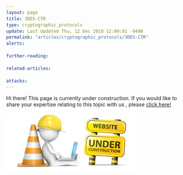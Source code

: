 ```yaml
---
layout: page
title: 3DES-CTR
type: cryptographic_protocols
update: Last Updated Thu, 12 Dec 2018 12:00:01 -0400
permalink: "articles/cryptographic_protocols/3DES-CTR"
alerts:

further-reading:

related-articles:

attacks:
---
```

Hi there! This page is currently under construction. If you would like to share your expertise relating to this topic with us , please <a href="CONTRIBUTING-template.md">click here!</a>

<img src="/static_files/under_construction.jpg" style="width:70%;height:70%;" alt="under construction image">
